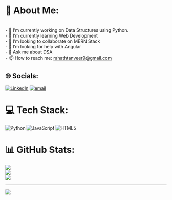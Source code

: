 # 💫 About Me:
<br>- 🔭 I’m currently working on Data Structures using Python.<br>- 🌱 I’m currently learning Web Development<br>- 👯 I’m looking to collaborate on MERN Stack<br>- 🤔 I’m looking for help with Angular<br>- 💬 Ask me about DSA<br>- 📫 How to reach me: rahathtanveer9@gmail.com<br>


## 🌐 Socials:
[![LinkedIn](https://img.shields.io/badge/LinkedIn-%230077B5.svg?logo=linkedin&logoColor=white)](https://linkedin.com/in/www.linkedin.com/in/rahath-tanveer-0639062b9) [![email](https://img.shields.io/badge/Email-D14836?logo=gmail&logoColor=white)](mailto:rahathtanveer9@gmail.com) 

# 💻 Tech Stack:
![Python](https://img.shields.io/badge/python-3670A0?style=for-the-badge&logo=python&logoColor=ffdd54) ![JavaScript](https://img.shields.io/badge/javascript-%23323330.svg?style=for-the-badge&logo=javascript&logoColor=%23F7DF1E) ![HTML5](https://img.shields.io/badge/html5-%23E34F26.svg?style=for-the-badge&logo=html5&logoColor=white)
# 📊 GitHub Stats:
![](https://github-readme-stats.vercel.app/api?username=RahathTanveer&theme=dark&hide_border=false&include_all_commits=false&count_private=false)<br/>
![](https://nirzak-streak-stats.vercel.app/?user=RahathTanveer&theme=dark&hide_border=false)<br/>
![](https://github-readme-stats.vercel.app/api/top-langs/?username=RahathTanveer&theme=dark&hide_border=false&include_all_commits=false&count_private=false&layout=compact)

---
[![](https://visitcount.itsvg.in/api?id=RahathTanveer&icon=0&color=0)](https://visitcount.itsvg.in)

<!-- Proudly created with GPRM ( https://gprm.itsvg.in ) -->
